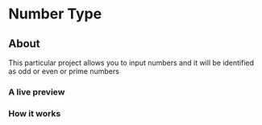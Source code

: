 # Number Type

## About
This particular project allows you to input numbers and it will be identified as odd or even or prime numbers

### A live preview


### How it works